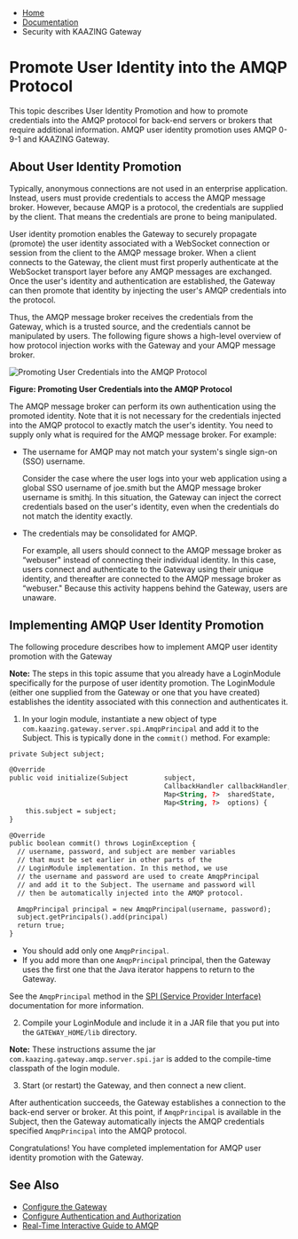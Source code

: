 -   [Home](../../index.md)
-   [Documentation](../index.md)
-   Security with KAAZING Gateway

Promote User Identity into the AMQP Protocol
================================================

This topic describes User Identity Promotion and how to promote credentials into the AMQP protocol for back-end servers or brokers that require additional information. AMQP user identity promotion uses AMQP 0-9-1 and KAAZING Gateway.

About User Identity Promotion
------------------------------------------------

Typically, anonymous connections are not used in an enterprise application. Instead, users must provide credentials to access the AMQP message broker. However, because AMQP is a protocol, the credentials are supplied by the client. That means the credentials are prone to being manipulated.

User identity promotion enables the Gateway to securely propagate (promote) the user identity associated with a WebSocket connection or session from the client to the AMQP message broker. When a client connects to the Gateway, the client must first properly authenticate at the WebSocket transport layer before any AMQP messages are exchanged. Once the user's identity and authentication are established, the Gateway can then promote that identity by injecting the user's AMQP credentials into the protocol.

Thus, the AMQP message broker receives the credentials from the Gateway, which is a trusted source, and the credentials cannot be manipulated by users. The following figure shows a high-level overview of how protocol injection works with the Gateway and your AMQP message broker.

![Promoting User Credentials into the AMQP Protocol](../images/f-amqp-user-creds-web.png)

**Figure: Promoting User Credentials into the AMQP Protocol**

The AMQP message broker can perform its own authentication using the promoted identity. Note that it is not necessary for the credentials injected into the AMQP protocol to exactly match the user's identity. You need to supply only what is required for the AMQP message broker. For example:

- The username for AMQP may not match your system's single sign-on (SSO) username.

  Consider the case where the user logs into your web application using a global SSO username of joe.smith but the AMQP message broker username is smithj. In this situation, the Gateway can inject the correct credentials based on the user's identity, even when the credentials do not match the identity exactly.
- The credentials may be consolidated for AMQP.

  For example, all users should connect to the AMQP message broker as “webuser" instead of connecting their individual identity. In this case, users connect and authenticate to the Gateway using their unique identity, and thereafter are connected to the AMQP message broker as “webuser." Because this activity happens behind the Gateway, users are unaware.

Implementing AMQP User Identity Promotion
-----------------------------------------------------------
The following procedure describes how to implement AMQP user identity promotion with the Gateway

**Note:** The steps in this topic assume that you already have a LoginModule specifically for the purpose of user identity promotion. The LoginModule (either one supplied from the Gateway or one that you have created) establishes the identity associated with this connection and authenticates it.

1. In your login module, instantiate a new object of type `com.kaazing.gateway.server.spi.AmqpPrincipal` and add it to the Subject. This is typically done in the `commit()` method. For example:
  ``` xml
  private Subject subject;

  @Override
  public void initialize(Subject         subject,
                                         CallbackHandler callbackHandler,
                                         Map<String, ?>  sharedState,
                                         Map<String, ?>  options) {
      this.subject = subject;
  }

  @Override
  public boolean commit() throws LoginException {
    // username, password, and subject are member variables
    // that must be set earlier in other parts of the
    // LoginModule implementation. In this method, we use
    // the username and password are used to create AmqpPrincipal  
    // and add it to the Subject. The username and password will
    // then be automatically injected into the AMQP protocol.

    AmqpPrincipal principal = new AmqpPrincipal(username, password);
    subject.getPrincipals().add(principal)
    return true;
  }
  ```

   - You should add only one `AmqpPrincipal`.
   - If you add more than one `AmqpPrincipal` principal, then the Gateway uses the first one that the Java iterator happens to return to the Gateway.

  See the `AmqpPrincipal` method in the [SPI (Service Provider Interface)](http://developer.kaazing.com/documentation/5.0/apidoc/server/gateway/server/spi/index.html) documentation for more information.

2. Compile your LoginModule and include it in a JAR file that you put into the `GATEWAY_HOME/lib` directory.

  **Note:** These instructions assume the jar `com.kaazing.gateway.amqp.server.spi.jar` is added to the compile-time classpath of the login module.

3. Start (or restart) the Gateway, and then connect a new client.

  After authentication succeeds, the Gateway establishes a connection to the back-end server or broker. At this point, if `AmqpPrincipal` is available in the Subject, then the Gateway automatically injects the AMQP credentials specified `AmqpPrincipal` into the AMQP protocol.

Congratulations! You have completed implementation for AMQP user identity promotion with the Gateway.

See Also
-------------------------------------------------------

- [Configure the Gateway](../admin-reference/o_configure_gateway_checklist.md)
- [Configure Authentication and Authorization](o_auth_configure.md)
- [Real-Time Interactive Guide to AMQP](https://github.com/kaazing/javascript.client/blob/develop/amqp-0-9-1/doc/guide-amqp.md)
